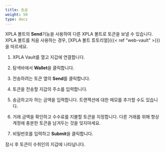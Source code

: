 ```yaml
---
title: 송금
weight: 50
type: docs
---
```


XPLA 볼트의 **Send**기능을 사용하여 다른 XPLA 볼트로 토큰을 보낼 수 있습니다. XPLA 볼트를 처음 사용하는 경우, [XPLA 볼트 튜토리얼]({{< ref "web-vault" >}})을 따르세요.

1. XPLA Vault를 열고 지갑에 연결합니다.

2. 탐색바에서 **Wallet**을 클릭합니다.

3. 전송하려는 토큰 옆의 **Send**를 클릭합니다.

4. 토큰을 전송할 지갑의 주소를 입력합니다.

5. 송금하고자 하는 금액을 입력합니다. 트랜잭션에 대한 메모를 추가할 수도 있습니다.

6. 거래 금액을 확인하고 수수료를 지불할 토큰을 지정합니다. 다른 거래를 위해 항상 계정에 충분한 토큰을 남겨두는 것을 잊지마세요.

7. 비밀번호를 입력하고 **Submit**을 클릭합니다.

잠시 후 토큰이 수취인의 지갑에 나타납니다.
